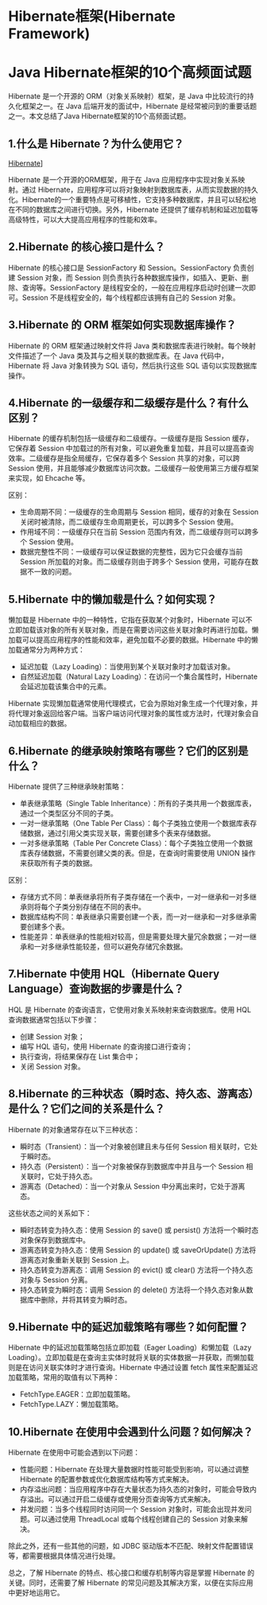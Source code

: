 # Hibernate框架(Hibernate Framework)

# Java Hibernate框架的10个高频面试题

Hibernate 是一个开源的 ORM（对象关系映射）框架，是 Java 中比较流行的持久化框架之一。在 Java 后端开发的面试中，Hibernate 是经常被问到的重要话题之一。本文总结了Java Hibernate框架的10个高频面试题。

## 1.什么是 Hibernate？为什么使用它？

[Hibernate](https://hibernate.org/)]

Hibernate 是一个开源的ORM框架，用于在 Java 应用程序中实现对象关系映射。通过 Hibernate，应用程序可以将对象映射到数据库表，从而实现数据的持久化。Hibernate的一个重要特点是可移植性，它支持多种数据库，并且可以轻松地在不同的数据库之间进行切换。另外，Hibernate 还提供了缓存机制和延迟加载等高级特性，可以大大提高应用程序的性能和效率。

## 2.Hibernate 的核心接口是什么？

Hibernate 的核心接口是 SessionFactory 和 Session。SessionFactory 负责创建 Session 对象，而 Session 则负责执行各种数据库操作，如插入、更新、删除、查询等。SessionFactory 是线程安全的，一般在应用程序启动时创建一次即可。Session 不是线程安全的，每个线程都应该拥有自己的 Session 对象。

## 3.Hibernate 的 ORM 框架如何实现数据库操作？

Hibernate 的 ORM 框架通过映射文件将 Java 类和数据库表进行映射。每个映射文件描述了一个 Java 类及其与之相关联的数据库表。在 Java 代码中，Hibernate 将 Java 对象转换为 SQL 语句，然后执行这些 SQL 语句以实现数据库操作。

## 4.Hibernate 的一级缓存和二级缓存是什么？有什么区别？

Hibernate 的缓存机制包括一级缓存和二级缓存。一级缓存是指 Session 缓存，它保存着 Session 中加载过的所有对象，可以避免重复加载，并且可以提高查询效率。二级缓存是指全局缓存，它保存着多个 Session 共享的对象，可以跨 Session 使用，并且能够减少数据库访问次数。二级缓存一般使用第三方缓存框架来实现，如 Ehcache 等。

区别：

- 生命周期不同：一级缓存的生命周期与 Session 相同，缓存的对象在 Session 关闭时被清除，而二级缓存生命周期更长，可以跨多个 Session 使用。
- 作用域不同：一级缓存只在当前 Session 范围内有效，而二级缓存则可以跨多个 Session 使用。
- 数据完整性不同：一级缓存可以保证数据的完整性，因为它只会缓存当前 Session 所加载的对象。而二级缓存则由于跨多个 Session 使用，可能存在数据不一致的问题。

## 5.Hibernate 中的懒加载是什么？如何实现？

懒加载是 Hibernate 中的一种特性，它指在获取某个对象时，Hibernate 可以不立即加载该对象的所有关联对象，而是在需要访问这些关联对象时再进行加载。懒加载可以提高应用程序的性能和效率，避免加载不必要的数据。Hibernate 中的懒加载通常分为两种方式：

- 延迟加载（Lazy Loading）：当使用到某个关联对象时才加载该对象。
- 自然延迟加载（Natural Lazy Loading）：在访问一个集合属性时，Hibernate 会延迟加载该集合中的元素。

Hibernate 实现懒加载通常使用代理模式，它会为原始对象生成一个代理对象，并将代理对象返回给客户端。当客户端访问代理对象的属性或方法时，代理对象会自动加载相应的数据。

## 6.Hibernate 的继承映射策略有哪些？它们的区别是什么？

Hibernate 提供了三种继承映射策略：

- 单表继承策略（Single Table Inheritance）：所有的子类共用一个数据库表，通过一个类型区分不同的子类。
- 一对一继承策略（One Table Per Class）：每个子类独立使用一个数据库表存储数据，通过引用父类实现关联，需要创建多个表来存储数据。
- 一对多继承策略（Table Per Concrete Class）：每个子类独立使用一个数据库表存储数据，不需要创建父类的表。但是，在查询时需要使用 UNION 操作来获取所有子类的数据。

区别：

- 存储方式不同：单表继承将所有子类存储在一个表中，一对一继承和一对多继承则将每个子类分别存储在不同的表中。
- 数据库结构不同：单表继承只需要创建一个表，而一对一继承和一对多继承需要创建多个表。
- 性能差异：单表继承的性能相对较高，但是需要处理大量冗余数据；一对一继承和一对多继承性能较差，但可以避免存储冗余数据。

## 7.Hibernate 中使用 HQL（Hibernate Query Language）查询数据的步骤是什么？

HQL 是 Hibernate 的查询语言，它使用对象关系映射来查询数据库。使用 HQL 查询数据通常包括以下步骤：

- 创建 Session 对象；
- 编写 HQL 语句，使用 Hibernate 的查询接口进行查询；
- 执行查询，将结果保存在 List 集合中；
- 关闭 Session 对象。

## 8.Hibernate 的三种状态（瞬时态、持久态、游离态）是什么？它们之间的关系是什么？

Hibernate 的对象通常存在以下三种状态：

- 瞬时态（Transient）：当一个对象被创建且未与任何 Session 相关联时，它处于瞬时态。
- 持久态（Persistent）：当一个对象被保存到数据库中并且与一个 Session 相关联时，它处于持久态。
- 游离态（Detached）：当一个对象从 Session 中分离出来时，它处于游离态。

这些状态之间的关系如下：

- 瞬时态转变为持久态：使用 Session 的 save() 或 persist() 方法将一个瞬时态对象保存到数据库中。
- 游离态转变为持久态：使用 Session 的 update() 或 saveOrUpdate() 方法将游离态对象重新关联到 Session 上。
- 持久态转变为游离态：调用 Session 的 evict() 或 clear() 方法将一个持久态对象与 Session 分离。
- 持久态转变为瞬时态：调用 Session 的 delete() 方法将一个持久态对象从数据库中删除，并将其转变为瞬时态。

## 9.Hibernate 中的延迟加载策略有哪些？如何配置？

Hibernate 中的延迟加载策略包括立即加载（Eager Loading）和懒加载（Lazy Loading）。立即加载是在查询主实体时就将关联的实体数据一并获取，而懒加载则是在访问关联实体时才进行查询。Hibernate 中通过设置 fetch 属性来配置延迟加载策略，常用的取值有以下两种：

- FetchType.EAGER：立即加载策略。
- FetchType.LAZY：懒加载策略。

## 10.Hibernate 在使用中会遇到什么问题？如何解决？

Hibernate 在使用中可能会遇到以下问题：

- 性能问题：Hibernate 在处理大量数据时性能可能受到影响，可以通过调整 Hibernate 的配置参数或优化数据库结构等方式来解决。
- 内存溢出问题：当应用程序中存在大量状态为持久态的对象时，可能会导致内存溢出。可以通过开启二级缓存或使用分页查询等方式来解决。
- 并发问题：当多个线程同时访问同一个 Session 对象时，可能会出现并发问题。可以通过使用 ThreadLocal 或每个线程创建自己的 Session 对象来解决。

除此之外，还有一些其他的问题，如 JDBC 驱动版本不匹配、映射文件配置错误等，都需要根据具体情况进行处理。

总之，了解 Hibernate 的特点、核心接口和缓存机制等内容是掌握 Hibernate 的关键。同时，还需要了解 Hibernate 的常见问题及其解决方案，以便在实际应用中更好地运用它。